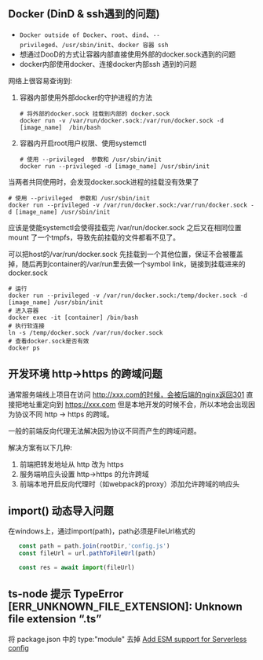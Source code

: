 ## Docker (DinD & ssh遇到的问题)
  + `Docker outside of Docker`、`root`、`dind`、`--privileged`、`/usr/sbin/init`、`docker 容器 ssh`
  + 想通过DooD的方式让容器内部直接使用外部的docker.sock遇到的问题
  + docker内部使用docker、连接docker内部ssh 遇到的问题

网络上很容易查询到:

1. 容器内部使用外部docker的守护进程的方法

   ```shell
   # 将外部的docker.sock 挂载到内部的 docker.sock
   docker run -v /var/run/docker.sock:/var/run/docker.sock -d [image_name]  /bin/bash
   ```

2. 容器内开启root用户权限、使用systemctl

   ```shell
   # 使用 --privileged  参数和 /usr/sbin/init
   docker run --privileged -d [image_name] /usr/sbin/init
   ```

当两者共同使用时，会发现docker.sock进程的挂载没有效果了

   ```shell
   # 使用 --privileged  参数和 /usr/sbin/init
   docker run --privileged -v /var/run/docker.sock:/var/run/docker.sock -d [image_name] /usr/sbin/init
   ```

应该是使能systemctl会使得挂载完 /var/run/docker.sock 之后又在相同位置mount 了一个tmpfs，导致先前挂载的文件都看不见了。

可以把host的/var/run/docker.sock 先挂载到一个其他位置，保证不会被覆盖掉，随后再到container的/var/run里去做一个symbol link，链接到挂载进来的docker.sock

  ```shell
  # 运行
  docker run --privileged -v /var/run/docker.sock:/temp/docker.sock -d [image_name] /usr/sbin/init
  # 进入容器
  docker exec -it [container] /bin/bash
  # 执行软连接
  ln -s /temp/docker.sock /var/run/docker.sock
  # 查看docker.sock是否有效
  docker ps
  ```

  ## 开发环境 http->https 的跨域问题

  通常服务端线上项目在访问 http://xxx.com的时候，会被后端的nginx返回301 直接把地址重定向到 https://xxx.com  但是本地开发的时候不会，所以本地会出现因为协议不同 http -> https 的跨域。

  一般的前端反向代理无法解决因为协议不同而产生的跨域问题。

  解决方案有以下几种:
   1. 前端把转发地址从 http 改为 https
   2. 服务端响应头设置 http->https 的允许跨域
   3. 前端本地开启反向代理时（如webpack的proxy）添加允许跨域的响应头


## import() 动态导入问题

在windows上，通过import(path)，path必须是FileUrl格式的

```js
   const path = path.join(rootDir,'config.js')
   const fileUrl = url.pathToFileUrl(path)

   const res = await import(fileUrl)
```
   
## ts-node 提示 TypeError [ERR_UNKNOWN_FILE_EXTENSION]: Unknown file extension “.ts”

将 package.json 中的 type:"module" 去掉
[Add ESM support for Serverless config](https://github.com/serverless/serverless/pull/11147)
